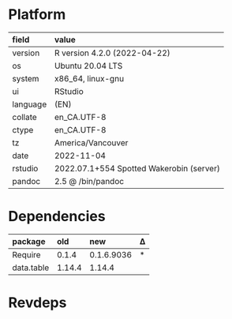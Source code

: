 # Platform

|field    |value                                    |
|:--------|:----------------------------------------|
|version  |R version 4.2.0 (2022-04-22)             |
|os       |Ubuntu 20.04 LTS                         |
|system   |x86_64, linux-gnu                        |
|ui       |RStudio                                  |
|language |(EN)                                     |
|collate  |en_CA.UTF-8                              |
|ctype    |en_CA.UTF-8                              |
|tz       |America/Vancouver                        |
|date     |2022-11-04                               |
|rstudio  |2022.07.1+554 Spotted Wakerobin (server) |
|pandoc   |2.5 @ /bin/pandoc                        |

# Dependencies

|package    |old    |new        |Δ  |
|:----------|:------|:----------|:--|
|Require    |0.1.4  |0.1.6.9036 |*  |
|data.table |1.14.4 |1.14.4     |   |

# Revdeps

